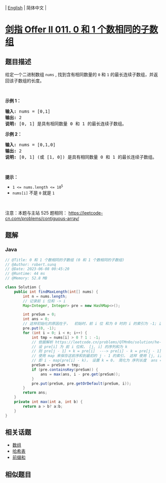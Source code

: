 
| [English](README_EN.md) | 简体中文 |

# [剑指 Offer II 011. 0 和 1 个数相同的子数组](https://leetcode.cn//problems/A1NYOS/)

## 题目描述

<p>给定一个二进制数组 <code>nums</code> , 找到含有相同数量的 <code>0</code> 和 <code>1</code> 的最长连续子数组，并返回该子数组的长度。</p>

<p>&nbsp;</p>

<p><strong>示例 1：</strong></p>

<pre>
<strong>输入:</strong> nums = [0,1]
<strong>输出:</strong> 2
<strong>说明:</strong> [0, 1] 是具有相同数量 0 和 1 的最长连续子数组。</pre>

<p><strong>示例 2：</strong></p>

<pre>
<strong>输入:</strong> nums = [0,1,0]
<strong>输出:</strong> 2
<strong>说明:</strong> [0, 1] (或 [1, 0]) 是具有相同数量 0 和 1 的最长连续子数组。</pre>

<p>&nbsp;</p>

<p><strong>提示：</strong></p>

<ul>
	<li><code>1 &lt;= nums.length &lt;= 10<sup>5</sup></code></li>
	<li><code>nums[i]</code> 不是 <code>0</code> 就是 <code>1</code></li>
</ul>

<p>&nbsp;</p>

<p><meta charset="UTF-8" />注意：本题与主站 525&nbsp;题相同：&nbsp;<a href="https://leetcode-cn.com/problems/contiguous-array/">https://leetcode-cn.com/problems/contiguous-array/</a></p>


## 题解


### Java

```Java
// @Title: 0 和 1 个数相同的子数组 (0 和 1 个数相同的子数组)
// @Author: robert.sunq
// @Date: 2023-06-08 00:45:20
// @Runtime: 44 ms
// @Memory: 52.8 MB

class Solution {
    public int findMaxLength(int[] nums) {
        int n = nums.length;
        // 记录前 i 位和 -> i
        Map<Integer, Integer> pre = new HashMap<>();

        int preSum = 0;
        int ans = 0;
        // 这样初始化的原因在于，  初始时，前 i 位 和为 0 时的 i 的索引为 -1; 这样遇到后续第一次出现和为0时的j位时， j - (-1) 就是这个序列的长度
        pre.put(0, -1);
        for (int i = 0; i < n; i++) {
            int tmp = nums[i] > 0 ? 1 : -1;
            // 依据解析 https://leetcode.cn/problems/QTMn0o/solution/he-wei-k-de-zi-shu-zu-by-leetcode-soluti-1169/
            // 设 pre[i] 为 前 i 位和， [j, i] 的序列和为 k
            // 则 pre[j - 1] + k = pre[i]  ---> pre[i] - k = pre[j - 1] 
            // 使用 map 来保存这前序和到最初的 j - 1 的索引， 这样 使用 [j, i] 的长度就可以使用 i 来计算， i - j - 1
            // 即 i - map(pre[i] - k)， 设置 k = 0， 简化为 序列长度  ans = i - map(pre[i] )
            preSum = preSum + tmp;
            if (pre.containsKey(preSum)) {
                ans = max(ans, i - pre.get(preSum));
            }
            pre.put(preSum, pre.getOrDefault(preSum, i));
        }
        return ans;
    }
    private int max(int a, int b) {
        return a > b? a:b;
    }
}
```



## 相关话题

- [数组](https://leetcode.cn//tag/array)
- [哈希表](https://leetcode.cn//tag/hash-table)
- [前缀和](https://leetcode.cn//tag/prefix-sum)

## 相似题目



